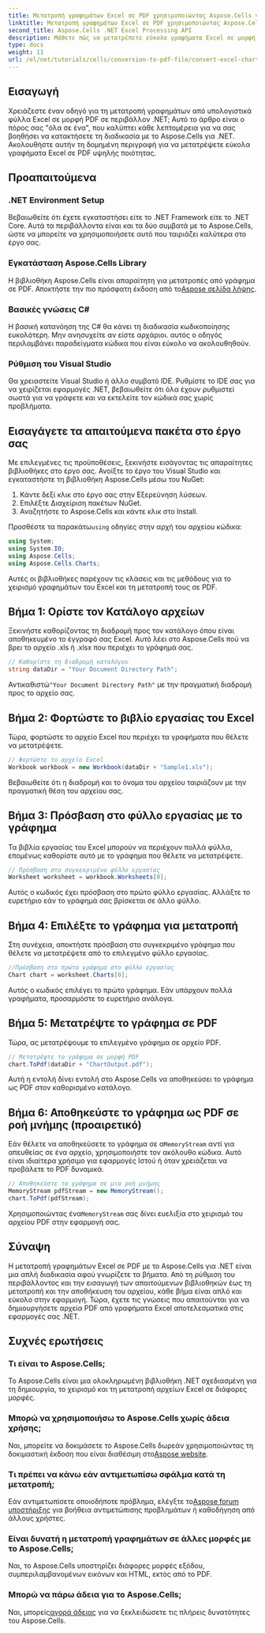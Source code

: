 ```yaml
---
title: Μετατροπή γραφημάτων Excel σε PDF χρησιμοποιώντας Aspose.Cells για .NET
linktitle: Μετατροπή γραφημάτων Excel σε PDF χρησιμοποιώντας Aspose.Cells για .NET
second_title: Aspose.Cells .NET Excel Processing API
description: Μάθετε πώς να μετατρέπετε εύκολα γραφήματα Excel σε μορφή PDF σε .NET χρησιμοποιώντας το Aspose.Cells. Ο βήμα προς βήμα οδηγός μας καλύπτει προαπαιτούμενα, ρυθμίσεις, δείγματα κώδικα και συχνές ερωτήσεις.
type: docs
weight: 11
url: /el/net/tutorials/cells/conversion-to-pdf-file/convert-excel-charts-to-pdf/
---
```

## Εισαγωγή

Χρειάζεστε έναν οδηγό για τη μετατροπή γραφημάτων από υπολογιστικά φύλλα Excel σε μορφή PDF σε περιβάλλον .NET; Αυτό το άρθρο είναι ο πόρος σας "όλα σε ένα", που καλύπτει κάθε λεπτομέρεια για να σας βοηθήσει να κατακτήσετε τη διαδικασία με το Aspose.Cells για .NET. Ακολουθήστε αυτήν τη δομημένη περιγραφή για να μετατρέψετε εύκολα γραφήματα Excel σε PDF υψηλής ποιότητας.

## Προαπαιτούμενα

### .NET Environment Setup
Βεβαιωθείτε ότι έχετε εγκαταστήσει είτε το .NET Framework είτε το .NET Core. Αυτά τα περιβάλλοντα είναι και τα δύο συμβατά με το Aspose.Cells, ώστε να μπορείτε να χρησιμοποιήσετε αυτό που ταιριάζει καλύτερα στο έργο σας.

### Εγκατάσταση Aspose.Cells Library
Η βιβλιοθήκη Aspose.Cells είναι απαραίτητη για μετατροπές από γράφημα σε PDF. Αποκτήστε την πιο πρόσφατη έκδοση από το[Aspose σελίδα λήψης](https://releases.aspose.com/cells/net/).

### Βασικές γνώσεις C#
Η βασική κατανόηση της C# θα κάνει τη διαδικασία κωδικοποίησης ευκολότερη. Μην ανησυχείτε αν είστε αρχάριοι. αυτός ο οδηγός περιλαμβάνει παραδείγματα κώδικα που είναι εύκολο να ακολουθηθούν.

### Ρύθμιση του Visual Studio
Θα χρειαστείτε Visual Studio ή άλλο συμβατό IDE. Ρυθμίστε το IDE σας για να χειρίζεται εφαρμογές .NET, βεβαιωθείτε ότι όλα έχουν ρυθμιστεί σωστά για να γράφετε και να εκτελείτε τον κώδικά σας χωρίς προβλήματα.

## Εισαγάγετε τα απαιτούμενα πακέτα στο έργο σας

Με επιλεγμένες τις προϋποθέσεις, ξεκινήστε εισάγοντας τις απαραίτητες βιβλιοθήκες στο έργο σας. Ανοίξτε το έργο του Visual Studio και εγκαταστήστε τη βιβλιοθήκη Aspose.Cells μέσω του NuGet:

1. Κάντε δεξί κλικ στο έργο σας στην Εξερεύνηση λύσεων.
2. Επιλέξτε Διαχείριση πακέτων NuGet.
3. Αναζητήστε το Aspose.Cells και κάντε κλικ στο Install.

 Προσθέστε τα παρακάτω`using` οδηγίες στην αρχή του αρχείου κώδικα:

```csharp
using System;
using System.IO;
using Aspose.Cells;
using Aspose.Cells.Charts;
```

Αυτές οι βιβλιοθήκες παρέχουν τις κλάσεις και τις μεθόδους για το χειρισμό γραφημάτων του Excel και τη μετατροπή τους σε PDF.

## Βήμα 1: Ορίστε τον Κατάλογο αρχείων

Ξεκινήστε καθορίζοντας τη διαδρομή προς τον κατάλογο όπου είναι αποθηκευμένο το έγγραφό σας Excel. Αυτό λέει στο Aspose.Cells πού να βρει το αρχείο .xls ή .xlsx που περιέχει το γράφημά σας.

```csharp
// Καθορίστε τη διαδρομή καταλόγου
string dataDir = "Your Document Directory Path";
```

 Αντικαθιστώ`"Your Document Directory Path"` με την πραγματική διαδρομή προς το αρχείο σας.

## Βήμα 2: Φορτώστε το βιβλίο εργασίας του Excel

Τώρα, φορτώστε το αρχείο Excel που περιέχει τα γραφήματα που θέλετε να μετατρέψετε.

```csharp
// Φορτώστε το αρχείο Excel
Workbook workbook = new Workbook(dataDir + "Sample1.xls");
```

Βεβαιωθείτε ότι η διαδρομή και το όνομα του αρχείου ταιριάζουν με την πραγματική θέση του αρχείου σας.

## Βήμα 3: Πρόσβαση στο φύλλο εργασίας με το γράφημα

Τα βιβλία εργασίας του Excel μπορούν να περιέχουν πολλά φύλλα, επομένως καθορίστε αυτό με το γράφημα που θέλετε να μετατρέψετε.

```csharp
// Πρόσβαση στο συγκεκριμένο φύλλο εργασίας
Worksheet worksheet = workbook.Worksheets[0];
```

Αυτός ο κωδικός έχει πρόσβαση στο πρώτο φύλλο εργασίας. Αλλάξτε το ευρετήριο εάν το γράφημά σας βρίσκεται σε άλλο φύλλο.

## Βήμα 4: Επιλέξτε το γράφημα για μετατροπή

Στη συνέχεια, αποκτήστε πρόσβαση στο συγκεκριμένο γράφημα που θέλετε να μετατρέψετε από το επιλεγμένο φύλλο εργασίας.

```csharp
//Πρόσβαση στο πρώτο γράφημα στο φύλλο εργασίας
Chart chart = worksheet.Charts[0];
```

Αυτός ο κωδικός επιλέγει το πρώτο γράφημα. Εάν υπάρχουν πολλά γραφήματα, προσαρμόστε το ευρετήριο ανάλογα.

## Βήμα 5: Μετατρέψτε το γράφημα σε PDF

Τώρα, ας μετατρέψουμε το επιλεγμένο γράφημα σε αρχείο PDF.

```csharp
// Μετατρέψτε το γράφημα σε μορφή PDF
chart.ToPdf(dataDir + "ChartOutput.pdf");
```

Αυτή η εντολή δίνει εντολή στο Aspose.Cells να αποθηκεύσει το γράφημα ως PDF στον καθορισμένο κατάλογο.

## Βήμα 6: Αποθηκεύστε το γράφημα ως PDF σε ροή μνήμης (προαιρετικό)

 Εάν θέλετε να αποθηκεύσετε το γράφημα σε α`MemoryStream` αντί για απευθείας σε ένα αρχείο, χρησιμοποιήστε τον ακόλουθο κώδικα. Αυτό είναι ιδιαίτερα χρήσιμο για εφαρμογές Ιστού ή όταν χρειάζεται να προβάλετε το PDF δυναμικά.

```csharp
// Αποθηκεύστε το γράφημα σε μια ροή μνήμης
MemoryStream pdfStream = new MemoryStream();
chart.ToPdf(pdfStream);
```

 Χρησιμοποιώντας ένα`MemoryStream` σας δίνει ευελιξία στο χειρισμό του αρχείου PDF στην εφαρμογή σας.

## Σύναψη

Η μετατροπή γραφημάτων Excel σε PDF με το Aspose.Cells για .NET είναι μια απλή διαδικασία αφού γνωρίζετε τα βήματα. Από τη ρύθμιση του περιβάλλοντος και την εισαγωγή των απαιτούμενων βιβλιοθηκών έως τη μετατροπή και την αποθήκευση του αρχείου, κάθε βήμα είναι απλό και εύκολο στην εφαρμογή. Τώρα, έχετε τις γνώσεις που απαιτούνται για να δημιουργήσετε αρχεία PDF από γραφήματα Excel αποτελεσματικά στις εφαρμογές σας .NET.

## Συχνές ερωτήσεις

### Τι είναι το Aspose.Cells;

Το Aspose.Cells είναι μια ολοκληρωμένη βιβλιοθήκη .NET σχεδιασμένη για τη δημιουργία, το χειρισμό και τη μετατροπή αρχείων Excel σε διάφορες μορφές.

### Μπορώ να χρησιμοποιήσω το Aspose.Cells χωρίς άδεια χρήσης;

 Ναι, μπορείτε να δοκιμάσετε το Aspose.Cells δωρεάν χρησιμοποιώντας τη δοκιμαστική έκδοση που είναι διαθέσιμη στο[Aspose website](https://releases.aspose.com/cells/net/).

### Τι πρέπει να κάνω εάν αντιμετωπίσω σφάλμα κατά τη μετατροπή;

 Εάν αντιμετωπίσετε οποιοδήποτε πρόβλημα, ελέγξτε το[Aspose forum υποστήριξης](https://forum.aspose.com/c/cells/9) για βοήθεια αντιμετώπισης προβλημάτων ή καθοδήγηση από άλλους χρήστες.

### Είναι δυνατή η μετατροπή γραφημάτων σε άλλες μορφές με το Aspose.Cells;

Ναι, το Aspose.Cells υποστηρίζει διάφορες μορφές εξόδου, συμπεριλαμβανομένων εικόνων και HTML, εκτός από το PDF.

### Μπορώ να πάρω άδεια για το Aspose.Cells;

 Ναι, μπορείς[αγορά άδειας](https://purchase.conholdate.com/buy) για να ξεκλειδώσετε τις πλήρεις δυνατότητες του Aspose.Cells.